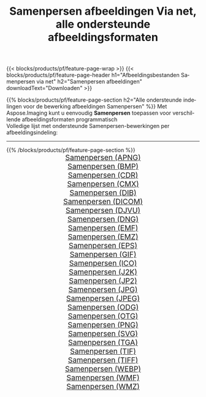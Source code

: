 ﻿---
title: Samenpersen afbeeldingen Via net, alle ondersteunde afbeeldingsformaten 
weight: 3920
url: /nl/net/compress 
lang: nl
langdirlevel: 2
locales: zh-hans,ja,it,ru,de,es,fr,nl,id,lt,pl,pt,vi,tr,ko,zh-hant,ar,hi,th,sv,cs,uk,he
description: Met behulp van Aspose.Imaging kunt u eenvoudig Samenpersen afbeeldingen maken via net
---

{{< blocks/products/pf/feature-page-wrap >}}
{{< blocks/products/pf/feature-page-header h1="Afbeeldingsbestanden Samenpersen via net" h2="Samenpersen afbeeldingen" downloadText="Downloaden" >}}


{{% blocks/products/pf/feature-page-section  h2="Alle ondersteunde indelingen voor de bewerking afbeeldingen Samenpersen" %}}
Met Aspose.Imaging kunt u eenvoudig **Samenpersen** toepassen voor verschillende afbeeldingsformaten programmatisch
<br/>
Volledige lijst met ondersteunde Samenpersen-bewerkingen per afbeeldingsindeling:
<hr/>
{{% /blocks/products/pf/feature-page-section %}}
<div class="container-fluid productfamilypage bg-gray">
    <div class="convertypes bg-gray agp-content section">
        <div class="container">
		<div class="row other-converters" style="gap: 10px;font-size: 19px;text-align:center;">
		    <div class='col-md-2 other-converter remove-lp remove-rp'><a href="/imaging/nl/net/compress/apng" style="padding:15px;">Samenpersen (APNG)</a></div><div class='col-md-2 other-converter remove-lp remove-rp'><a href="/imaging/nl/net/compress/bmp" style="padding:15px;">Samenpersen (BMP)</a></div><div class='col-md-2 other-converter remove-lp remove-rp'><a href="/imaging/nl/net/compress/cdr" style="padding:15px;">Samenpersen (CDR)</a></div><div class='col-md-2 other-converter remove-lp remove-rp'><a href="/imaging/nl/net/compress/cmx" style="padding:15px;">Samenpersen (CMX)</a></div><div class='col-md-2 other-converter remove-lp remove-rp'><a href="/imaging/nl/net/compress/dib" style="padding:15px;">Samenpersen (DIB)</a></div><div class='col-md-2 other-converter remove-lp remove-rp'><a href="/imaging/nl/net/compress/dicom" style="padding:15px;">Samenpersen (DICOM)</a></div><div class='col-md-2 other-converter remove-lp remove-rp'><a href="/imaging/nl/net/compress/djvu" style="padding:15px;">Samenpersen (DJVU)</a></div><div class='col-md-2 other-converter remove-lp remove-rp'><a href="/imaging/nl/net/compress/dng" style="padding:15px;">Samenpersen (DNG)</a></div><div class='col-md-2 other-converter remove-lp remove-rp'><a href="/imaging/nl/net/compress/emf" style="padding:15px;">Samenpersen (EMF)</a></div><div class='col-md-2 other-converter remove-lp remove-rp'><a href="/imaging/nl/net/compress/emz" style="padding:15px;">Samenpersen (EMZ)</a></div><div class='col-md-2 other-converter remove-lp remove-rp'><a href="/imaging/nl/net/compress/eps" style="padding:15px;">Samenpersen (EPS)</a></div><div class='col-md-2 other-converter remove-lp remove-rp'><a href="/imaging/nl/net/compress/gif" style="padding:15px;">Samenpersen (GIF)</a></div><div class='col-md-2 other-converter remove-lp remove-rp'><a href="/imaging/nl/net/compress/ico" style="padding:15px;">Samenpersen (ICO)</a></div><div class='col-md-2 other-converter remove-lp remove-rp'><a href="/imaging/nl/net/compress/j2k" style="padding:15px;">Samenpersen (J2K)</a></div><div class='col-md-2 other-converter remove-lp remove-rp'><a href="/imaging/nl/net/compress/jp2" style="padding:15px;">Samenpersen (JP2)</a></div><div class='col-md-2 other-converter remove-lp remove-rp'><a href="/imaging/nl/net/compress/jpg" style="padding:15px;">Samenpersen (JPG)</a></div><div class='col-md-2 other-converter remove-lp remove-rp'><a href="/imaging/nl/net/compress/jpeg" style="padding:15px;">Samenpersen (JPEG)</a></div><div class='col-md-2 other-converter remove-lp remove-rp'><a href="/imaging/nl/net/compress/odg" style="padding:15px;">Samenpersen (ODG)</a></div><div class='col-md-2 other-converter remove-lp remove-rp'><a href="/imaging/nl/net/compress/otg" style="padding:15px;">Samenpersen (OTG)</a></div><div class='col-md-2 other-converter remove-lp remove-rp'><a href="/imaging/nl/net/compress/png" style="padding:15px;">Samenpersen (PNG)</a></div><div class='col-md-2 other-converter remove-lp remove-rp'><a href="/imaging/nl/net/compress/svg" style="padding:15px;">Samenpersen (SVG)</a></div><div class='col-md-2 other-converter remove-lp remove-rp'><a href="/imaging/nl/net/compress/tga" style="padding:15px;">Samenpersen (TGA)</a></div><div class='col-md-2 other-converter remove-lp remove-rp'><a href="/imaging/nl/net/compress/tif" style="padding:15px;">Samenpersen (TIF)</a></div><div class='col-md-2 other-converter remove-lp remove-rp'><a href="/imaging/nl/net/compress/tiff" style="padding:15px;">Samenpersen (TIFF)</a></div><div class='col-md-2 other-converter remove-lp remove-rp'><a href="/imaging/nl/net/compress/webp" style="padding:15px;">Samenpersen (WEBP)</a></div><div class='col-md-2 other-converter remove-lp remove-rp'><a href="/imaging/nl/net/compress/wmf" style="padding:15px;">Samenpersen (WMF)</a></div><div class='col-md-2 other-converter remove-lp remove-rp'><a href="/imaging/nl/net/compress/wmz" style="padding:15px;">Samenpersen (WMZ)</a></div>
                </div>
        </div>
    </div>
</div>
<br/>
